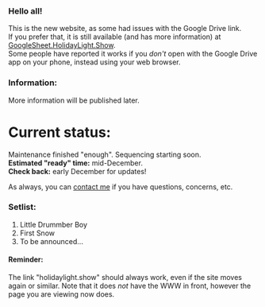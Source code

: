 ### Hello all!
This is the new website, as some had issues with the Google Drive link.  
If you prefer that, it is still available (and has more information) at [GoogleSheet.HolidayLight.Show](https://googlesheet.holidaylight.show).  
Some people have reported it works if you _don't_ open with the Google Drive app on your phone, instead using your web browser.

### Information:
More information will be published later.

# Current status:
Maintenance finished "enough". Sequencing starting soon.  
**Estimated "ready" time:** mid-December.  
**Check back:** early December for updates!

As always, you can [contact me](https://r.ageek.us/mnbWuX) if you have questions, concerns, etc.

### Setlist:
1. Little Drummber Boy
2. First Snow
3. To be announced...

#### Reminder:
The link "holidaylight.show" should always work, even if the site moves again or similar. Note that it does *not* have the WWW in front, however the page you are viewing now does.

